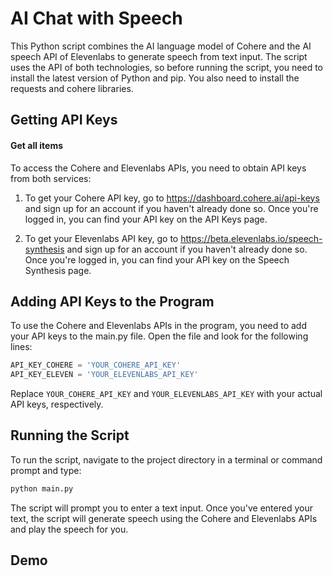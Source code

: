 
# AI Chat with Speech

This Python script combines the AI language model of Cohere and the AI speech API of Elevenlabs to generate speech from text input. The script uses the API of both technologies, so before running the script, you need to install the latest version of Python and pip. You also need to install the requests and cohere libraries.



## Getting API Keys

#### Get all items


To access the Cohere and Elevenlabs APIs, you need to obtain API keys from both services:

1. To get your Cohere API key, go to https://dashboard.cohere.ai/api-keys and sign up for an account if you haven't already done so. Once you're logged in, you can find your API key on the API Keys page.

2. To get your Elevenlabs API key, go to https://beta.elevenlabs.io/speech-synthesis and sign up for an account if you haven't already done so. Once you're logged in, you can find your API key on the Speech Synthesis page.



## Adding API Keys to the Program

To use the Cohere and Elevenlabs APIs in the program, you need to add your API keys to the main.py file. Open the file and look for the following lines:

```python
API_KEY_COHERE = 'YOUR_COHERE_API_KEY'
API_KEY_ELEVEN = 'YOUR_ELEVENLABS_API_KEY'
```

Replace `YOUR_COHERE_API_KEY` and `YOUR_ELEVENLABS_API_KEY` with your actual API keys, respectively.
## Running the Script

To run the script, navigate to the project directory in a terminal or command prompt and type:

```python
python main.py
```

The script will prompt you to enter a text input. Once you've entered your text, the script will generate speech using the Cohere and Elevenlabs APIs and play the speech for you.
## Demo




